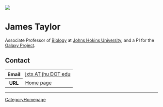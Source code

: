 <div class='right'><a href='http://www.bio.jhu.edu/Faculty/Taylor/Default.html'><img src="/src/GalaxyTeam/james.jpg" /></a></div>

# James Taylor

Associate Professor of  [Biology](http://www.bio.jhu.edu/) at [Johns Hokins University](http://www.jhu.edu/), and a PI for the [Galaxy Project](http://galaxyproject.org).

## Contact

<table>
  <tr>
    <th> Email </th>
    <td> <a href="mailto:jxtx AT jhu DOT edu">jxtx AT jhu DOT edu</a> </td>
  </tr>
  <tr>
    <th> URL </th>
    <td> <a href='http://www.bio.jhu.edu/Faculty/Taylor/Default.html'>Home page</a> </td>
  </tr>
</table>


----
[CategoryHomepage](/src/CategoryHomepage/index.md)
